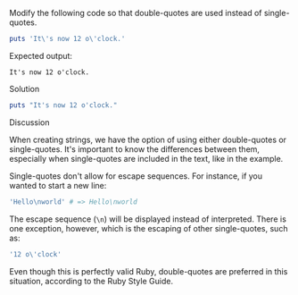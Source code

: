 Modify the following code so that double-quotes are used instead of single-quotes.

```ruby
puts 'It\'s now 12 o\'clock.'
```

Expected output:

```
It's now 12 o'clock.
```

Solution

```ruby
puts "It's now 12 o'clock."
```

Discussion

When creating strings, we have the option of using either double-quotes or single-quotes. It's important to know the differences between them, especially when single-quotes are included in the text, like in the example.

Single-quotes don't allow for escape sequences. For instance, if you wanted to start a new line:

```ruby
'Hello\nworld' # => Hello\nworld
```

The escape sequence (`\n`) will be displayed instead of interpreted. There is one exception, however, which is the escaping of other single-quotes, such as:

```ruby
'12 o\'clock'
```

Even though this is perfectly valid Ruby, double-quotes are preferred in this situation, according to the Ruby Style Guide.
